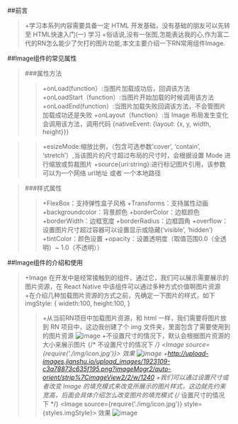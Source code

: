 ##前言
>+学习本系列内容需要具备一定 HTML 开发基础，没有基础的朋友可以先转至 HTML快速入门(一) 学习
>+俗话说,没有一张图,怎能表达我的心,作为富二代的RN怎么能少了欠打的图片功能,本文主要介绍一下RN常用组件Image.

##Image组件的常见属性
>###属性方法
>>+onLoad(function）:当图片加载成功后，回调该方法
>>+onLoadStart（function）:当图片开始加载的时候调用该方法
>>+onLoadEnd(function）:当图片加载失败回调该方法，不会管图片加载成功还是失败
>>+onLayout（function）:当 Image 布局发生变化会调用该方法，调用代码 
    {nativeEvent: {layout: {x, y, width, height}}}

>>+esizeMode:缩放比例，（包含可选参数’cover’, ‘contain’, ‘stretch’）,当该图片的尺寸超过布局的尺寸时，会根据设置 Mode 进行缩放或剪裁图片
>>+source{uri:string}:进行标记图片引用，该参数可以为一个网络 url地址 或者 一个本地路径

>###样式属性
>>+FlexBox：支持弹性盒子风格
>>+Transforms：支持属性动画
>>+backgroundcolor：背景颜色
>>+borderColor：边框颜色
>>+borderWidth：边框宽度
>>+borderRadius：边框圆角
>>+overflow：设置图片尺寸超过容器可以设置显示或隐藏(‘visible’, ‘hidden’)
>>+tintColor：颜色设置
>>+opacity：设置透明度（取值范围0.0（全透明）~ 1.0（不透明））

##Image组件的介绍和使用
>+Image 在开发中是经常接触到的组件，通过它，我们可以展示需要展示的图片资源，在 React Native 中该组件可以通过多种方式价值啊图片资源
>+在介绍几种加载图片资源的方式之前，先确定一下图片的样式，如下
     imgStyle: {
    wideth:100,
    height:100,
     }
>>+从当前RN项目中加载图片资源，和 html 一样，我们需要将图片放到 RN 项目中，这边我创建了个 img 文件夹，里面包含了需要使用到的图片资源
![image](http://upload-images.jianshu.io/upload_images/1923109-ebe725f16b612e74.png?imageMogr2/auto-orient/strip%7CimageView2/2/w/1240)
>>+不设置尺寸的情况下，默认会根据图片资源的大小来展示图片
    {/* 不设置尺寸的情况下 */}
     <Image source={require('./img/icon.jpg')}></Image> 
>>效果
![image](http://upload-images.jianshu.io/upload_images/1923109-c3a78873c635f195.png?imageMogr2/auto-orient/strip%7CimageView2/2/w/1240)
>>+http://upload-images.jianshu.io/upload_images/1923109-c3a78873c635f195.png?imageMogr2/auto-orient/strip%7CimageView2/2/w/1240
>>+我们可以通过设置尺寸或者改变 Image 的填充模式来改变所展示的图片样式，这边就先约束宽高，后面会具体介绍怎么改变图片的填充模式 
    {/* 设置尺寸的情况下 */}
     <Image source={require('./img/icon.jpg')} style={styles.imgStyle}></Image>
>>效果
![image](http://upload-images.jianshu.io/upload_images/1923109-1ea047fed4506c05.png?imageMogr2/auto-orient/strip%7CimageView2/2/w/1240)